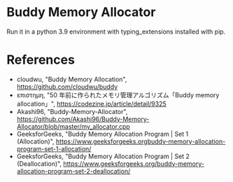 # Buddy Memory Allocator

Run it in a python 3.9 environment with typing_extensions installed with pip.

# References

- cloudwu, "Buddy Memory Allocation", https://github.com/cloudwu/buddy
- επιστημη, "50 年前に作られたメモリ管理アルゴリズム「Buddy memory allocation」", https://codezine.jp/article/detail/9325
- Akashi96, "Buddy-Memory-Allocator", https://github.com/Akashi96/Buddy-Memory-Allocator/blob/master/my_allocator.cpp
- GeeksforGeeks, "Buddy Memory Allocation Program | Set 1 (Allocation)", https://www.geeksforgeeks.orgbuddy-memory-allocation-program-set-1-allocation/
- GeeksforGeeks, "Buddy Memory Allocation Program | Set 2 (Deallocation)", https://www.geeksforgeeks.org/buddy-memory-allocation-program-set-2-deallocation/
